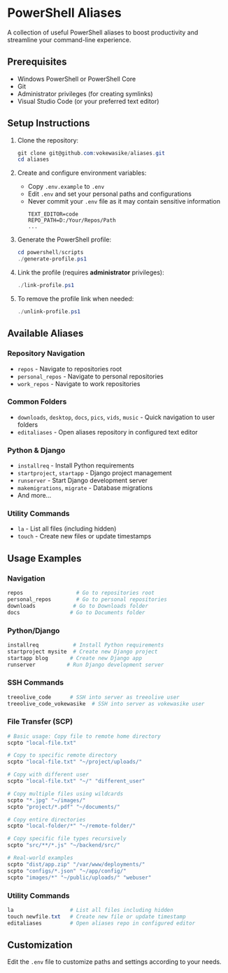 # PowerShell Aliases

A collection of useful PowerShell aliases to boost productivity and streamline your command-line experience.

## Prerequisites

- Windows PowerShell or PowerShell Core
- Git
- Administrator privileges (for creating symlinks)
- Visual Studio Code (or your preferred text editor)

## Setup Instructions

1. Clone the repository:
   ``` powershell
   git clone git@github.com:vokewasike/aliases.git
   cd aliases
   ```

2. Create and configure environment variables:
   - Copy `.env.example` to `.env`
   - Edit `.env` and set your personal paths and configurations
   - Never commit your `.env` file as it may contain sensitive information
     ``` properties
     TEXT_EDITOR=code
     REPO_PATH=D:/Your/Repos/Path
     ...
     ```

3. Generate the PowerShell profile:
   ``` powershell
   cd powershell/scripts
   ./generate-profile.ps1
   ```

4. Link the profile (requires **administrator** privileges):
   ``` powershell
   ./link-profile.ps1
   ```

5. To remove the profile link when needed:
   ``` powershell
   ./unlink-profile.ps1
   ```

## Available Aliases

### Repository Navigation
- `repos` - Navigate to repositories root
- `personal_repos` - Navigate to personal repositories
- `work_repos` - Navigate to work repositories

### Common Folders
- `downloads`, `desktop`, `docs`, `pics`, `vids`, `music` - Quick navigation to user folders
- `editaliases` - Open aliases repository in configured text editor

### Python & Django
- `installreq` - Install Python requirements
- `startproject`, `startapp` - Django project management
- `runserver` - Start Django development server
- `makemigrations`, `migrate` - Database migrations
- And more...

### Utility Commands
- `la` - List all files (including hidden)
- `touch` - Create new files or update timestamps

## Usage Examples

### Navigation
```powershell
repos                 # Go to repositories root
personal_repos        # Go to personal repositories
downloads            # Go to Downloads folder
docs                # Go to Documents folder
```

### Python/Django
```powershell
installreq           # Install Python requirements
startproject mysite  # Create new Django project
startapp blog       # Create new Django app
runserver          # Run Django development server
```

### SSH Commands
```powershell
treeolive_code      # SSH into server as treeolive user
treeolive_code_vokewasike  # SSH into server as vokewasike user
```

### File Transfer (SCP)
```powershell
# Basic usage: Copy file to remote home directory
scpto "local-file.txt"

# Copy to specific remote directory
scpto "local-file.txt" "~/project/uploads/"

# Copy with different user
scpto "local-file.txt" "~/" "different_user"

# Copy multiple files using wildcards
scpto "*.jpg" "~/images/"
scpto "project/*.pdf" "~/documents/"

# Copy entire directories
scpto "local-folder/*" "~/remote-folder/"

# Copy specific file types recursively
scpto "src/**/*.js" "~/backend/src/"

# Real-world examples
scpto "dist/app.zip" "/var/www/deployments/"
scpto "configs/*.json" "~/app/config/"
scpto "images/*" "~/public/uploads/" "webuser"
```

### Utility Commands
```powershell
la                  # List all files including hidden
touch newfile.txt   # Create new file or update timestamp
editaliases         # Open aliases repo in configured editor
```

## Customization

Edit the `.env` file to customize paths and settings according to your needs.
